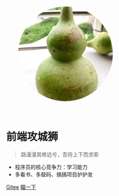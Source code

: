 ![logo](assets/image/img_icon.jpg ":no-zoom")

<style>
img[alt='logo']{
    border-radius:50%;
    transform:scale(0.8)
}
</style>

# 前端攻城狮

> 路漫漫其修远兮，吾将上下而求索

* 程序员的核心竞争力：学习能力
* 多看书、多敲码、搞搞项目护护发

<!-- [Gitee](https://gitee.com/LZPzhupeng) -->
[Gitee]()
[瞄一下](README.md)

